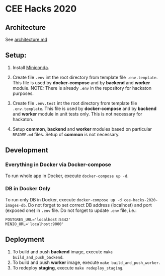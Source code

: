 # CEE Hacks 2020

## Architecture
See [architecture.md](docs/architecture.md)

## Setup:

1. Install [Miniconda](https://docs.conda.io/projects/conda/en/latest/user-guide/install/linux.html).

1. Create file `.env` int the root directory from template file `.env.template`. This file is used
   by **docker-compose** and by **backend** and **worker** module. 
   NOTE: There is already `.env` in the repository for hackaton purposes. 
   
1. Create file `.env.test` int the root directory from template file `.env.template`. This file is used
   by **docker-compose** and by **backend** and **worker** module in unit tests only.
   This is not necessary for hackaton.
   
1. Setup **common**, **backend** and **worker** modules based on particular `README.md` files.
   Setup of **common** is not necessary.

## Development

### Everything in Docker via Docker-compose

To run whole app in Docker, execute `docker-compose up -d`.

### DB in Docker Only

To run only DB in Docker, execute `docker-compose up -d cee-hacks-2020-images-db`. 
Do not forget to set correct DB address (localhost) and port (exposed one) in `.env` file.
Do not forget to update `.env` file, i.e.:
```
POSTGRES_URL='localhost:5442'
MINIO_URL='localhost:9000'
```

## Deployment

1. To build and push **backend** image, execute `make build_and_push_backend`.
1. To build and push **worker** image, execute `make build_and_push_worker`.
1. To redeploy **staging**, execute `make redeploy_staging`.
